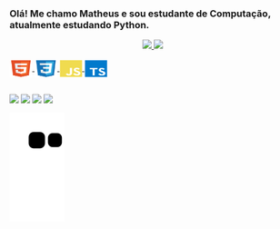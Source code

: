 ### Olá! Me chamo Matheus e sou estudante de Computação, atualmente estudando Python.

<div align="center">
  <a href="https://github.com/MatheusMW21">
  <img height="135em" src="https://github-readme-stats.vercel.app/api?username=MatheusMW21&show_icons=true&theme=midnight-purple&include_all_commits=true&count_private=true"/>
  <img height="135em" src="https://github-readme-stats.vercel.app/api/top-langs/?username=MatheusMW21&layout=compact&langs_count=7&theme=midnight-purple"/>
</div>
  
 <div style="display: inline_block"><br>
  <img align="center" alt="HTML" height="30" width="40" src="https://raw.githubusercontent.com/devicons/devicon/master/icons/html5/html5-original.svg">
  <img align="center" alt="CSS" height="30" width="40" src="https://raw.githubusercontent.com/devicons/devicon/master/icons/css3/css3-original.svg">
  <img align="center" alt="Js" height="30" width="40" src="https://raw.githubusercontent.com/devicons/devicon/master/icons/javascript/javascript-plain.svg">
  <img align="center" alt="Ts" height="30" width="40" src="https://raw.githubusercontent.com/devicons/devicon/master/icons/typescript/typescript-plain.svg">
</div>
  
  ##
  
<div>
  <a href="https://instagram.com/matheusmw08" target="_blank"><img src="https://img.shields.io/badge/-Instagram-%23E4405F?style=for-the-badge&logo=instagram&logoColor=white" target="_blank"></a>
  <a href = "mailto:matheusmw21@gmail.com"><img src="https://img.shields.io/badge/-Gmail-%23333?style=for-the-badge&logo=gmail&logoColor=white" target="_blank"></a>
  <a href="https://www.linkedin.com/in/matheus-pinheiro-4bb335229/" target="_blank"><img src="https://img.shields.io/badge/-LinkedIn-%230077B5?style=for-the-badge&logo=linkedin&logoColor=white" target="_blank"></a>     
  <a href="https://open.spotify.com/user/matheusthenoobi?si=f99c3c0ac841409c" target="_blank"><img src="https://img.shields.io/badge/Spotify-1ED760?&style=for-the-badge&logo=spotify&logoColor=white" target="_blank"></a>
  
 ![Snake animation](https://github.com/MatheusMW21/MatheusMW21/blob/output/github-contribution-grid-snake.svg)
</div>
